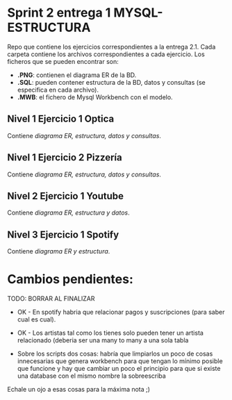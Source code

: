 # Sprint 2 entrega 1 MYSQL-ESTRUCTURA
Repo que contiene los ejercicios correspondientes a la entrega 2.1. Cada carpeta contiene los archivos correspondientes a cada ejercicio. Los ficheros que se pueden encontrar son:
- **.PNG**: contienen el diagrama ER de la BD.
- **.SQL**: pueden contener estructura de la BD, datos y consultas (se especifica en cada archivo).
- **.MWB**: el fichero de Mysql Workbench con el modelo.

## Nivel 1 Ejercicio 1 Optica
Contiene *diagrama ER, estructura, datos y consultas*.
## Nivel 1 Ejercicio 2 Pizzería
Contiene *diagrama ER, estructura, datos y consultas*.
## Nivel 2 Ejercicio 1 Youtube
Contiene *diagrama ER, estructura y datos*.
## Nivel 3 Ejercicio 1 Spotify
Contiene *diagrama ER y estructura*.

# Cambios pendientes:
TODO: BORRAR AL FINALIZAR

- OK - En spotify habria que relacionar pagos y suscripciones (para saber cual es cual). 
- OK - Los artistas tal como los tienes solo pueden tener un artista relacionado (deberia ser una many to many a una sola tabla

- Sobre los scripts dos cosas: habría que limpiarlos un poco de cosas innecesarias que genera workbench para que tengan lo mínimo posible que funcione y hay que cambiar un poco el principio para que si existe una database con el mismo nombre la sobreescriba

Echale un ojo a esas cosas para la máxima nota ;)